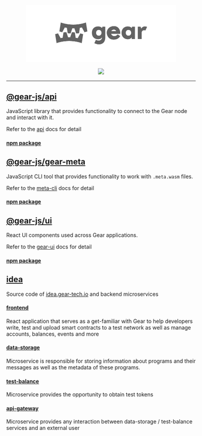 <p align="center">
  <a href="https://gear-tech.io">
    <img src="https://github.com/gear-tech/gear/blob/master/images/logo-grey.png" width="400" alt="GEAR">
  </a>
</p>
<p align=center>
    <a href="https://github.com/gear-tech/gear-js/blob/master/LICENSE"><img src="https://img.shields.io/badge/License-GPL%203.0-success"></a>
</p>
<hr>

## [@gear-js/api](https://github.com/gear-tech/gear-js/tree/master/api)

JavaScript library that provides functionality to connect to the Gear node and interact with it.

Refer to the [api](https://github.com/gear-tech/gear-js/blob/master/api/README.md) docs for detail

#### [npm package](https://www.npmjs.com/package/@gear-js/api)

## [@gear-js/gear-meta](https://github.com/gear-tech/gear-js/tree/master/utils/meta-cli)

JavaScript CLI tool that provides functionality to work with `.meta.wasm` files.

Refer to the [meta-cli](https://github.com/gear-tech/gear-js/blob/master/utils/meta-cli/README.md) docs for detail

#### [npm package](https://www.npmjs.com/package/@gear-js/gear-meta)

## [@gear-js/ui](https://github.com/gear-tech/gear-js/tree/master/utils/gear-ui)

React UI components used across Gear applications.

Refer to the [gear-ui](https://github.com/gear-tech/gear-js/blob/master/utils/gear-ui/README.md) docs for detail

#### [npm package](https://www.npmjs.com/package/@gear-js/ui)

## [idea](https://github.com/gear-tech/gear-js/tree/master/idea)

Source code of [idea.gear-tech.io](https://idea.gear-tech.io/) and backend microservices

#### [frontend](https://github.com/gear-tech/gear-js/tree/master/idea/frontend)

React application that serves as a get-familiar with Gear to help developers write, test and upload smart contracts to a test network as well as manage accounts, balances, events and more

#### [data-storage](https://github.com/gear-tech/gear-js/tree/master/idea/data-storage)

Microservice is responsible for storing information about programs and their messages as well as the metadata of these programs.

#### [test-balance](https://github.com/gear-tech/gear-js/tree/master/idea/test-balance)

Microservice provides the opportunity to obtain test tokens

#### [api-gateway](https://github.com/gear-tech/gear-js/tree/master/idea/api-gateway)

Microservice provides any interaction between data-storage / test-balance services and an external user
